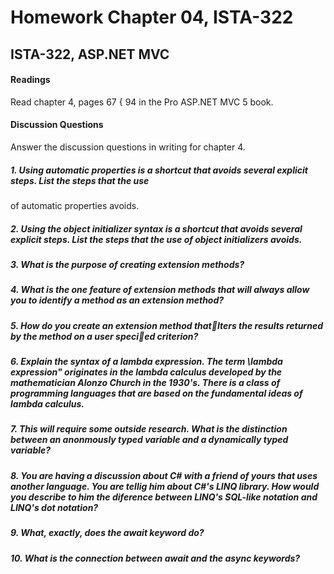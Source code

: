 # Homework Chapter 04, ISTA-322
## ISTA-322, ASP.NET MVC
#### Readings
Read chapter 4, pages 67 { 94 in the Pro ASP.NET MVC 5 book.
#### Discussion Questions
Answer the discussion questions in writing for chapter 4.

##### 1. Using automatic properties is a shortcut that avoids several explicit steps. List the steps that the use
of automatic properties avoids.

##### 2. Using the object initializer syntax is a shortcut that avoids several explicit steps. List the steps that the use of object initializers avoids.

##### 3. What is the purpose of creating extension methods?

##### 4. What is the one feature of extension methods that will always allow you to identify a method as an extension method?

##### 5. How do you create an extension method thatlters the results returned by the method on a user specied criterion?

##### 6. Explain the syntax of a lambda expression. The term \lambda expression" originates in the lambda calculus developed by the mathematician Alonzo Church in the 1930's. There is a class of programming languages that are based on the fundamental ideas of lambda calculus.

##### 7. This will require some outside research. What is the distinction between an anonmously typed variable and a dynamically typed variable?

##### 8. You are having a discussion about C# with a friend of yours that uses another language. You are tellig him about C#'s LINQ library. How would you describe to him the diference between LINQ's SQL-like notation and LINQ's dot notation?

##### 9. What, exactly, does the await keyword do?

##### 10. What is the connection between await and the async keywords?
